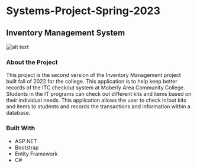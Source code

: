 # Systems-Project-Spring-2023


## Inventory Management System

![alt text](https://github.com/driftwood8891/Systems-Project-Spring-2023/edit/master/ASP_NET.png "Logo Title Text 1")

### About the Project
This project is the second version of the Inventory Management project built fall of 2022 for the college.  This
application is to help keep better records of the ITC checkout system at Moberly Area Community College.  
Students in the IT programs can check out different kits and items based on their individual needs.  This 
application allows the user to check in/out kits and items to students and records the transactions and information
within a database.

### Built With

* ASP.NET
* Bootstrap
* Entity Framework
* C#
